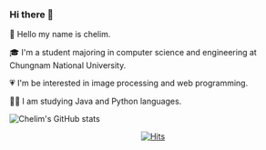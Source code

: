 ### Hi there 👋

🌱 Hello my name is chelim. 

🎓 I'm a student majoring in computer science and engineering at Chungnam National University.

💗 I'm be interested in image processing and web programming.

👩‍💻 I am studying Java and Python languages.



![Chelim's GitHub stats](https://github-readme-stats.vercel.app/api?username=leecr1215&&show_icons=true&hide=["issues"])



<div align=center>
	
  [![Hits](https://hits.seeyoufarm.com/api/count/incr/badge.svg?url=https://github.com/leecr1215)](https://hits.seeyoufarm.com) 
	
 </div>

<!--
**leecr1215/leecr1215** is a ✨ _special_ ✨ repository because its `README.md` (this file) appears on your GitHub profile.

Here are some ideas to get you started:

- 🔭 I’m currently working on ...
- 🌱 I’m currently learning ...
- 👯 I’m looking to collaborate on ...
- 🤔 I’m looking for help with ...
- 💬 Ask me about ...
- 📫 How to reach me: ...
- 😄 Pronouns: ...
- ⚡ Fun fact: ...
-->
